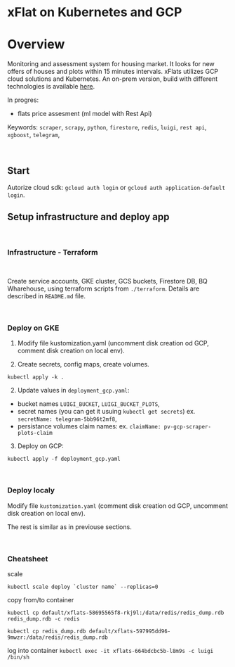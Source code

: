 # xFlat on Kubernetes and GCP

# Overview

Monitoring and assessment system for housing market.
It looks for new offers of houses and plots within 15 minutes intervals.
xFlats utilizes GCP cloud solutions and Kubernetes.
An on-prem version, build with different technologies is available [here](https://github.com/xSzpo/xFlats).

In progres:
* flats price assesment (ml model with Rest Api)

Keywords:
`scraper`, `scrapy`, `python`, `firestore`, `redis`, `luigi`, `rest api`, `xgboost`, `telegram`,

</br>


## Start
Autorize cloud sdk: `gcloud auth login` or `gcloud auth application-default login`.


## Setup infrastructure and deploy app
</br>

### Infrastructure - Terraform
</br>

Create service accounts, GKE cluster, GCS buckets, Firestore DB, BQ Wharehouse, using terraform scripts from `./terraform`. Details are described in `README.md` file.

</br>

### Deploy on GKE


1. Modify file kustomization.yaml (uncomment disk creation od GCP, comment disk creation on local env).

2. Create secrets, config maps, create volumes.
```
kubectl apply -k .
```

2. Update values in `deployment_gcp.yaml`:
* bucket names `LUIGI_BUCKET`, `LUIGI_BUCKET_PLOTS`,
* secret names (you can get it usuing `kubectl get secrets`) ex. `secretName: telegram-5bb96t2mf8`,
* persistance volumes claim names: ex. `claimName: pv-gcp-scraper-plots-claim`


3. Deploy on GCP:
```
kubectl apply -f deployment_gcp.yaml
```

</br>

### Deploy localy

Modify file `kustomization.yaml` (comment disk creation od GCP, uncomment disk creation on local env).

The rest is similar as in previouse sections.

</br>

### Cheatsheet

scale
```
kubectl scale deploy `cluster name` --replicas=0
```

copy from/to container
```
kubectl cp default/xflats-58695565f8-rkj9l:/data/redis/redis_dump.rdb redis_dump.rdb -c redis

kubectl cp redis_dump.rdb default/xflats-597995dd96-9mwzr:/data/redis/redis_dump.rdb
```

log into container
``
kubectl exec -it xflats-664bdcbc5b-l8m9s -c luigi /bin/sh
``
